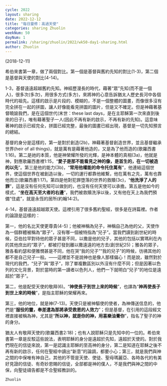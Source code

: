 ```yaml
---
cycle: 2022
layout: sharing
date: 2022-12-12
title: "每日靈修：高過天使"
categories: sharing Zhuolin
weekNum: 50
dayNum: 1
permalink: /sharing/zhuolin/2022/wk50-day1-sharing.html
author: Zhuolin
---
```

(2018-12-11)

希伯來書第一章，做了兩個對比。第一個是基督與舊約先知的對比(1-3)，第二個是基督與天使的對比(4-14)。  

1-3，基督遠遠超越舊約先知。神經歷漫長的時代，藉著“眾”先知(而不是一個人)，很多次(多次)，用很多方式(多方)，來將神的心意告訴猶太人歷史長河中各個時代的祖先。這樣的啟示是片段的、模糊的，不是一個整體的圖畫，而像很多沒有完全拼在一起的拼圖，讓人好像能看見拼圖的圖片，但是又不確定。但是神藉著基督曉諭我們，是在這個世代(末世：these last days，是在主耶穌第一次來直到後來的日子)，唯有藉著聖子一人(因此不再有新的啟示，不再有新的先知)。這意味著神的啟示已經完全，拼圖已經完整，最後的圖畫已經出現，基督是一切先知預言的總結。  

基督的身分是這樣的，第一是對於創造(2b)，神藉著基督創造世界，並且基督繼承世界(heir of all things)，就是萬有是藉著他造的，又是為了他而造的(歌羅西書1:16)。第二是祂的本質，他是神榮耀所發的光輝，是神本體的真相(3a)，他就是神，對應歌羅西書裡1:15，“**愛子是那不能看見之神的像，是首生的，在一切被造的以先**”。第三是他的能力(3b)，“**常用他權能的命令托住萬有**”，他連結這個世界，使這個世界在被創造以後，一切的運行都靠他維繫，他在萬有之先，萬有也靠他而立(歌羅西書1:17)。第四是他對犯罪墮落的世界的救贖(3c)，“**他洗淨了人的罪**”，這是沒有任何先知可以做到的，也沒有任何天使可以承擔。第五是他如今的樣式，“**坐在高天至大者的右邊**”，我們被救贖洗淨以後，又有他在天上為我們預備“住處”，就是永恆的居所(約翰14:2)。  

4-14，基督遠遠超越眾天使。這裡引用了很多舊約聖經，很多是在詩篇裡。作者的論證是這樣的：  

第一，他的名比天使更尊貴(4-5)；他被神稱為兒子，神稱自己為他的父，天使作為一個群體被稱為“眾子”，沒有哪一個被特指為“兒子”。當我們讀到創世紀的時候，亞伯拉罕對待他的眾子甚是不同，以撒是他的兒子，其他的包括以實瑪利在內的其他庶出的“眾子”，都被打發到離以撒遠遠的地方去(創世紀25)；雅各的眾子，雅各看約瑟和便雅憫甚是不同，他在哭“我的兒子”“我的兒子”的時候，彷彿其他的都不是自己兒子一般。——這裡並不是說神也是像人那樣偏心！而是說，雖然對於現代的我們，“兒子”與“眾子”，除了單複數區別以外沒有什麼不同；但是因著以色列的文化背景，對於當時的第一讀者以色列人，他們一下就明白“兒子”的地位是遠超於“眾子”。  

第二，他是配受天使的敬拜(6)。“**神使長子到世上來的時候**”，也譯為“**神再使長子到世上來的時候**”，是指主耶穌的榮耀再來。  

第三，他的地位，就是神(7-13)。天使只是被神驅使的使者，為神傳送信息的，他們是“**服役的靈，奉差遣為那將承受救恩的人效力**”；但是基督，在引用的這段經文裡直接被稱為神，尤其是“**所以神，就是你的神，用喜樂油膏你**”，指名了聖子的神的身分。  

猶太人有敬拜天使的(歌羅西書2:18)；也有人說耶穌只是先知中的一位的。希伯來書第一章是反駁這些說法，表明耶穌的身分是遠超於先知，遠超於天使的。對於我們現在的信徒來說，第一是認識主耶穌的至高神的身分，第二是知道在耶穌之後不再有新的啟示，任何在聖經中讀出“新意”的論調，都要小心；第三，就是我們與神之間的中保唯有神自己，其他的不管是天使、使徒、聖母瑪麗亞、各時各代的有美好見證的信徒、有奇妙恩賜的信徒，全部都是神的僕人，不是我們與神之間的中保，向聖徒禱告都是不合聖經教訓的。  

`Zhuolin`  

